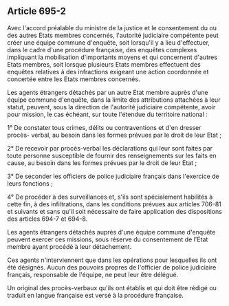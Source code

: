 Article 695-2
----
Avec l'accord préalable du ministre de la justice et le consentement du ou des
autres Etats membres concernés, l'autorité judiciaire compétente peut créer une
équipe commune d'enquête, soit lorsqu'il y a lieu d'effectuer, dans le cadre
d'une procédure française, des enquêtes complexes impliquant la mobilisation
d'importants moyens et qui concernent d'autres Etats membres, soit lorsque
plusieurs Etats membres effectuent des enquêtes relatives à des infractions
exigeant une action coordonnée et concertée entre les Etats membres concernés.

Les agents étrangers détachés par un autre Etat membre auprès d'une équipe
commune d'enquête, dans la limite des attributions attachées à leur statut,
peuvent, sous la direction de l'autorité judiciaire compétente, avoir pour
mission, le cas échéant, sur toute l'étendue du territoire national :

1° De constater tous crimes, délits ou contraventions et d'en dresser procès-
verbal, au besoin dans les formes prévues par le droit de leur Etat ;

2° De recevoir par procès-verbal les déclarations qui leur sont faites par toute
personne susceptible de fournir des renseignements sur les faits en cause, au
besoin dans les formes prévues par le droit de leur Etat ;

3° De seconder les officiers de police judiciaire français dans l'exercice de
leurs fonctions ;

4° De procéder à des surveillances et, s'ils sont spécialement habilités à cette
fin, à des infiltrations, dans les conditions prévues aux articles 706-81 et
suivants et sans qu'il soit nécessaire de faire application des dispositions des
articles 694-7 et 694-8.

Les agents étrangers détachés auprès d'une équipe commune d'enquête peuvent
exercer ces missions, sous réserve du consentement de l'Etat membre ayant
procédé à leur détachement.

Ces agents n'interviennent que dans les opérations pour lesquelles ils ont été
désignés. Aucun des pouvoirs propres de l'officier de police judiciaire
français, responsable de l'équipe, ne peut leur être délégué.

Un original des procès-verbaux qu'ils ont établis et qui doit être rédigé ou
traduit en langue française est versé à la procédure française.
